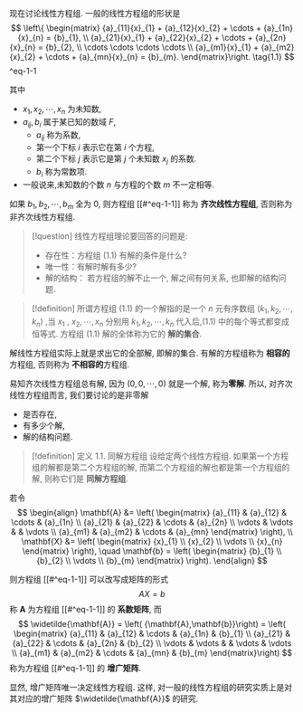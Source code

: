 现在讨论线性方程组. 
一般的线性方程组的形状是
$$
\left\{ \begin{matrix} {a}_{11}{x}_{1} + {a}_{12}{x}_{2} + \cdots + {a}_{1n}{x}_{n} = {b}_{1}, \\ {a}_{21}{x}_{1} + {a}_{22}{x}_{2} + \cdots + {a}_{2n}{x}_{n} = {b}_{2}, \\ \cdots \cdots \cdots \cdots \\ {a}_{m1}{x}_{1} + {a}_{m2}{x}_{2} + \cdots + {a}_{mn}{x}_{n} = {b}_{m}. \end{matrix}\right. \tag{1.1}
$$
^eq-1-1

其中 
- ${x}_{1},{x}_{2},\cdots ,{x}_{n}$ 为未知数,
- ${a}_{ij},{b}_{i}$ 属于某已知的数域 $F$, 
	- ${a}_{ij}$ 称为系数,
	- 第一个下标 $i$ 表示它在第 $i$ 个方程,
	- 第二个下标 $j$ 表示它是第 $j$ 个未知数 ${x}_{j}$ 的系数.
	-  ${b}_{i}$ 称为常数项. 
- 一般说来,未知数的个数 $n$ 与方程的个数 $m$ 不一定相等. 

如果 ${b}_{1},{b}_{2},\cdots ,{b}_{m}$ 全为 0, 则方程组 [[#^eq-1-1]] 称为 **齐次线性方程组**, 否则称为非齐次线性方程组.

> [!question] 
> 线性方程组理论要回答的问题是: 
> - 存在性：方程组 (1.1) 有解的条件是什么? 
> - 唯一性：有解时解有多少? 
> - 解的结构： 若方程组的解不止一个, 解之间有何关系, 也即解的结构问题.

> [!definition]
> 所谓方程组 (1.1) 的一个解指的是一个 $n$ 元有序数组 $\left( {{k}_{1},{k}_{2},\cdots ,{k}_{n}}\right)$ ,当 ${x}_{1}$ , ${x}_{2},\cdots ,{x}_{n}$ 分别用 ${k}_{1},{k}_{2},\cdots ,{k}_{n}$ 代入后,(1.1) 中的每个等式都变成恒等式. 
> 方程组 (1.1) 解的全体称为它的 **解的集合**. 

解线性方程组实际上就是求出它的全部解, 即解的集合. 
有解的方程组称为 **相容的**方程组, 否则称为 **不相容的**方程组.

易知齐次线性方程组总有解, 因为 $\left( {0,0,\cdots ,0}\right)$ 就是一个解, 称为**零解**. 
所以, 对齐次线性方程组而言, 我们要讨论的是非零解
- 是否存在, 
- 有多少个解, 
- 解的结构问题.

> [!definition] 定义 1.1. 同解方程组
> 设给定两个线性方程组. 
> 如果第一个方程组的解都是第二个方程组的解, 而第二个方程组的解也都是第一个方程组的解, 则称它们是 **同解方程组**.


若令
$$
\begin{align}
\mathbf{A} &= \left( \begin{matrix} 
{a}_{11} & {a}_{12} & \cdots & {a}_{1n} \\ 
{a}_{21} & {a}_{22} & \cdots & {a}_{2n} \\ 
\vdots & \vdots & & \vdots \\ 
{a}_{m1} & {a}_{m2} & \cdots & {a}_{mn} 
\end{matrix} \right), \\
\mathbf{X} &= \left( \begin{matrix} 
{x}_{1} \\ 
{x}_{2} \\ 
\vdots \\ 
{x}_{n} 
\end{matrix} \right), 
\quad
\mathbf{b} = \left( \begin{matrix} 
{b}_{1} \\ 
{b}_{2} \\ 
\vdots \\ 
{b}_{m} 
\end{matrix} \right).
\end{align}
$$

则方程组 [[#^eq-1-1]] 可以改写成矩阵的形式
$$
{AX} = b
$$
称 $\mathbf{A}$ 为方程组 [[#^eq-1-1]] 的 **系数矩阵**, 而
$$
\widetilde{\mathbf{A}} = \left( {\mathbf{A},\mathbf{b}}\right) = \left( \begin{matrix} {a}_{11} & {a}_{12} & \cdots & {a}_{1n} & {b}_{1} \\ {a}_{21} & {a}_{22} & \cdots & {a}_{2n} & {b}_{2} \\ \vdots & \vdots & & \vdots & \vdots \\ {a}_{m1} & {a}_{m2} & \cdots & {a}_{mn} & {b}_{m} \end{matrix}\right)
$$
称为方程组 [[#^eq-1-1]] 的 **增广矩阵**.

显然, 增广矩阵唯一决定线性方程组. 
这样, 对一般的线性方程组的研究实质上是对其对应的增广矩阵 $\widetilde{\mathbf{A}}$ 的研究.
